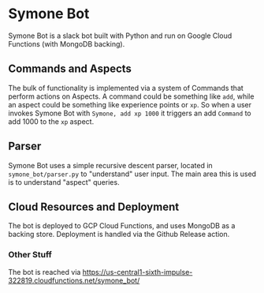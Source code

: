 # Symone Bot

Symone Bot is a slack bot built with Python and run on Google Cloud Functions (with MongoDB backing).

## Commands and Aspects

The bulk of functionality is implemented via a system of Commands that perform actions on Aspects. A command could be
something like `add`, while an aspect could be something like experience points or `xp`. So when a user invokes Symone
Bot with `Symone, add xp 1000` it triggers an add `Command` to add 1000 to the `xp` aspect.

## Parser

Symone Bot uses a simple recursive descent parser, located in `symone_bot/parser.py` to "understand" user input. The main area this is used is to understand "aspect" queries.


## Cloud Resources and Deployment

The bot is deployed to GCP Cloud Functions, and uses MongoDB as a backing store. Deployment is handled via the Github Release action.

### Other Stuff

The bot is reached via https://us-central1-sixth-impulse-322819.cloudfunctions.net/symone_bot/
